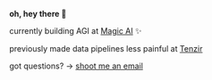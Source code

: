**oh, hey there 👀**

currently building AGI at [Magic AI][magic] ✨

previously made data pipelines less painful at [Tenzir][tenzir]

got questions? → [shoot me an email][send-email]

[magic]: https://magic.dev
[tenzir]: https://tenzir.com
[send-email]: mailto:mail@dominiklohmann.de
